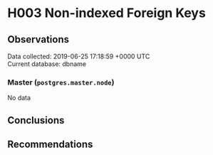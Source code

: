 # H003 Non-indexed Foreign Keys #

## Observations ##
Data collected: 2019-06-25 17:18:59 +0000 UTC  
Current database: dbname  

### Master (`postgres.master.node`) ###


No data


## Conclusions ##


## Recommendations ##

